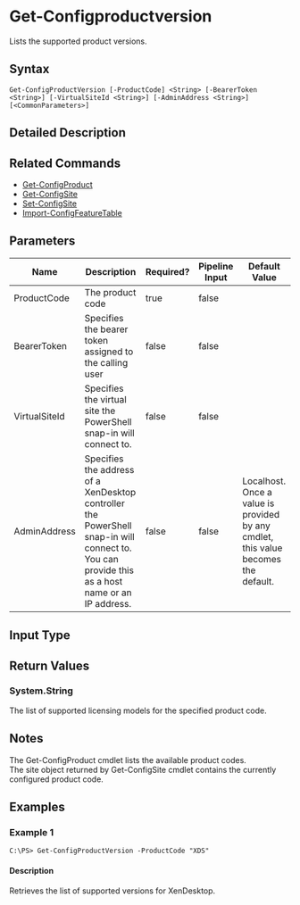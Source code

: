 ﻿
# Get-Configproductversion
Lists the supported product versions.
## Syntax
```
Get-ConfigProductVersion [-ProductCode] <String> [-BearerToken <String>] [-VirtualSiteId <String>] [-AdminAddress <String>] [<CommonParameters>]
```
## Detailed Description



## Related Commands

* [Get-ConfigProduct](./Get-ConfigProduct/)
* [Get-ConfigSite](./Get-ConfigSite/)
* [Set-ConfigSite](./Set-ConfigSite/)
* [Import-ConfigFeatureTable](./Import-ConfigFeatureTable/)
## Parameters
| Name   | Description | Required? | Pipeline Input | Default Value |
| --- | --- | --- | --- | --- |
| ProductCode | The product code | true | false |  |
| BearerToken | Specifies the bearer token assigned to the calling user | false | false |  |
| VirtualSiteId | Specifies the virtual site the PowerShell snap-in will connect to. | false | false |  |
| AdminAddress | Specifies the address of a XenDesktop controller the PowerShell snap-in will connect to. You can provide this as a host name or an IP address. | false | false | Localhost. Once a value is provided by any cmdlet, this value becomes the default. |

## Input Type

### 

## Return Values

### System.String
The list of supported licensing models for the specified product code.
## Notes
The Get-ConfigProduct cmdlet lists the available product codes.<br>    The site object returned by Get-ConfigSite cmdlet contains the currently configured product code.
## Examples

### Example 1
```
C:\PS> Get-ConfigProductVersion -ProductCode "XDS"
```
#### Description
Retrieves the list of supported versions for XenDesktop.
